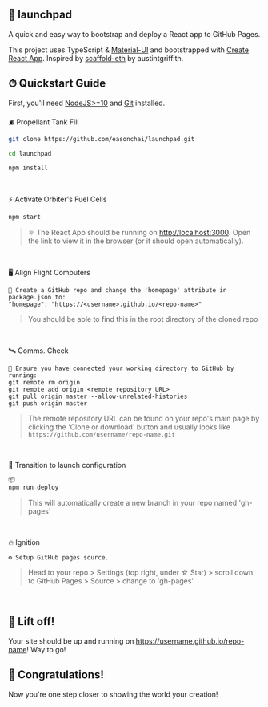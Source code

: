 ## 🚀 launchpad
A quick and easy way to bootstrap and deploy a React app to GitHub Pages.

This project uses TypeScript & [Material-UI](https://material-ui.com/getting-started/installation/) and bootstrapped with [Create React App](https://github.com/facebook/create-react-app).
Inspired by [scaffold-eth](https://github.com/austintgriffith/scaffold-eth) by austintgriffith.
<br />

## ⏱ Quickstart Guide

First, you'll need [NodeJS>=10](https://nodejs.org/en/download/) and [Git](https://git-scm.com/downloads) installed.
<br />

⛽ Propellant Tank Fill 
```bash
git clone https://github.com/easonchai/launchpad.git

cd launchpad

npm install
```
<br />

⚡ Activate Orbiter's Fuel Cells
```bash
npm start
```
>⚛ The React App should be running on [http://localhost:3000](http://localhost:3000). Open the link to view it in the browser (or it should open automatically).

<br />

🖥 Align Flight Computers 
```
📑 Create a GitHub repo and change the 'homepage' attribute in package.json to:
"homepage": "https://<username>.github.io/<repo-name>"
```
>You should be able to find this in the root directory of the cloned repo

<br />

🛰️ Comms. Check <br />

```
📡 Ensure you have connected your working directory to GitHub by running: 
git remote rm origin
git remote add origin <remote repository URL>
git pull origin master --allow-unrelated-histories
git push origin master
```
>The remote repository URL can be found on your repo's main page by clicking the 'Clone or download' button and usually looks like
```https://github.com/username/repo-name.git```

<br />

📀 Transition to launch configuration <br />
```bash
📦 
npm run deploy
``` 
>This will automatically create a new branch in your repo named 'gh-pages'

<br /> 

🔥 Ignition <br />
```
⚙ Setup GitHub pages source.
```
>Head to your repo > Settings (top right, under ☆ Star) > scroll down to GitHub Pages > Source > change to 'gh-pages'

<br />

## 🚀 Lift off!
Your site should be up and running on https://username.github.io/repo-name! Way to go!


## 🎉 Congratulations!
Now you're one step closer to showing the world your creation!
